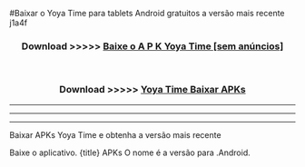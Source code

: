 #Baixar o Yoya Time   para tablets Android gratuitos a versão mais recente j1a4f


<div align="center">
<h3>Download >>>>> <a href="https://pt-web.web.app/?pt= Yoya Time ">Baixe o A P K Yoya Time  [sem anúncios]</a></h3><br>

<h3>Download >>>>> <a href="https://pt-web.web.app/?pt= Yoya Time ">Yoya Time  Baixar APKs</a></h3>
</div>

----------------------------------------------------------

----------------------------------------------------------

----------------------------------------------------------

Baixar APKs Yoya Time  e obtenha a versão mais recente

Baixe o aplicativo. {title} APKs O nome é a versão para .Android.


